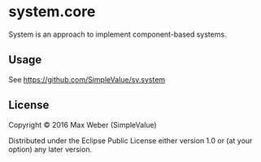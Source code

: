# system.core

System is an approach to implement component-based systems.

## Usage

See https://github.com/SimpleValue/sv.system

## License

Copyright © 2016 Max Weber (SimpleValue)

Distributed under the Eclipse Public License either version 1.0 or (at
your option) any later version.
